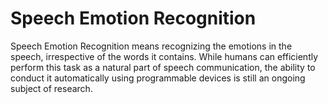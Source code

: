 # Speech Emotion Recognition
 Speech Emotion Recognition means recognizing the emotions in the speech, irrespective of the words it contains. While humans can efficiently perform this task as a natural part of speech communication, the ability to conduct it automatically using programmable devices is still an ongoing subject of research.
